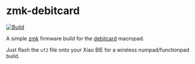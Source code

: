 # zmk-debitcard

[![Build](https://github.com/willpuckett/zmk-debitcard/actions/workflows/build.yml/badge.svg)](https://github.com/willpuckett/zmk-debitcard/actions/workflows/build.yml)

A simple [zmk](https://zmk.dev) firmware build for the [debitcard](https://www.etsy.com/listing/1325809506/the-debit-card-a-customizable-mechanical) macropad.

Just flash the `uf2` file onto your Xiao BlE for a wireless numpad/functionpad build.


